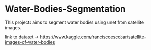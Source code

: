 # Water-Bodies-Segmentation

This projects aims to segment water bodies using unet  from  satellite images.

link to dataset -> https://www.kaggle.com/franciscoescobar/satellite-images-of-water-bodies

